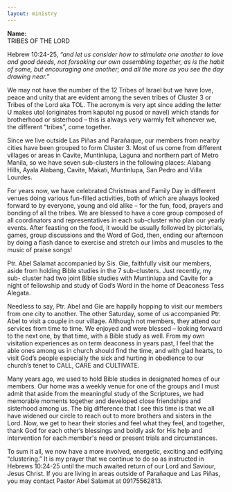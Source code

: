 ```yaml
---
layout: ministry
---
```

 
**Name:**   
TRIBES OF THE LORD


Hebrew 10:24-25, *“and let us consider how to stimulate one another to love and
good deeds, not forsaking our own assembling together, as is the habit of some,
but encouraging one another; and all the more as you see the day drawing near.”*

We may not have the number of the 12 Tribes of Israel but we have love, peace
and unity that are evident among the seven tribes of Cluster 3 or Tribes of the Lord aka TOL. The acronym is very apt since adding the letter U makes utol (originates from kaputol ng pusod or navel) which stands for brotherhood or sisterhood – this is always very warmly felt whenever we, the different “tribes”, come together.

Since we live outside Las Piñas and Parañaque, our members from nearby
cities have been grouped to form Cluster 3. Most of us come from different
villages or areas in Cavite, Muntinlupa, Laguna and northern part of Metro
Manila, so we have seven sub-clusters in the following places: Alabang Hills,
Ayala Alabang, Cavite, Makati, Muntinlupa, San Pedro and Villa Lourdes.

For years now, we have celebrated Christmas and Family Day in different venues
doing various fun-filled activities, both of which are always looked forward to by
everyone, young and old alike – for the fun, food, prayers and bonding of all the
tribes. We are blessed to have a core group composed of all coordinators and
representatives in each sub-cluster who plan our yearly events. After feasting on
the food, it would be usually followed by pictorials, games, group discussions
and the Word of God, then, ending our afternoon by doing a flash dance to
exercise and stretch our limbs and muscles to the music of praise songs!

Ptr. Abel Salamat accompanied by Sis. Gie, faithfully visit our members,
aside from holding Bible studies in the 7 sub-clusters. Just recently, my sub-
cluster had two joint Bible studies with Muntinlupa and Cavite for a night of
fellowship and study of God’s Word in the home of Deaconess Tess Alegata.

Needless to say, Ptr. Abel and Gie are happily hopping to visit our members from
one city to another. The other Saturday, some of us accompanied Ptr. Abel to visit
a couple in our village. Although not members, they attend our services from time
to time. We enjoyed and were blessed – looking forward to the next one, by that
time, with a Bible study as well. From my own visitation experiences as on term
deaconess in years past, I feel that the able ones among us in church should find
the time, and with glad hearts, to visit God’s people especially the sick and hurting
in obedience to our church’s tenet to CALL, CARE and CULTIVATE.

Many years ago, we used to hold Bible studies in designated homes of
our members. Our home was a weekly venue for one of the groups and
I must admit that aside from the meaningful study of the Scriptures, we
had memorable moments together and developed close friendships and
sisterhood among us. The big difference that I see this time is that we all
have widened our circle to reach out to more brothers and sisters in the Lord.
Now, we get to hear their stories and feel what they feel, and together, thank
God for each other’s blessings and boldly ask for His help and intervention
for each member's need or present trials and circumstances.

To sum it all, we now have a more involved, energetic, exciting and edifying
“clustering.” It is my prayer that we continue to do so as instructed in Hebrews
10:24-25 until the much awaited return of our Lord and Saviour, Jesus Christ.
If you are living in areas outside of Parañaque and Las Piñas, you may contact
Pastor Abel Salamat at 09175562813. 
